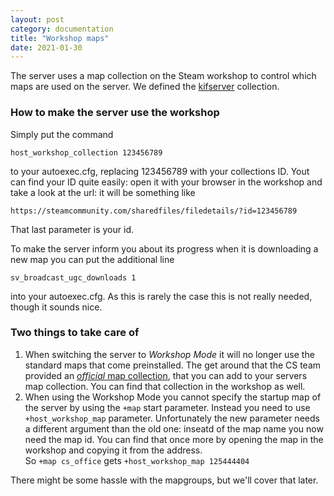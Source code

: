 ```yaml
---
layout: post
category: documentation
title: "Workshop maps"
date: 2021-01-30
---
```


The server uses a map collection on the Steam workshop to control which maps are used on the server. We defined the [kifserver](https://steamcommunity.com/sharedfiles/filedetails/?id=2187570436) collection.

### How to make the server use the workshop

Simply put the command

```
host_workshop_collection 123456789
```

to your autoexec.cfg, replacing 123456789 with your collections ID. Yout can find your ID quite easily: open it with your browser in the workshop and take a look at the url: it will be something like
```
https://steamcommunity.com/sharedfiles/filedetails/?id=123456789
```
That last parameter is your id.

To make the server inform you about its progress when it is downloading a new map you can put the additional line
```
sv_broadcast_ugc_downloads 1
```
into your autoexec.cfg. As this is rarely the case this is not really needed, though it sounds nice.


### Two things to take care of

1. When switching the server to _Workshop Mode_ it will no longer use the standard maps that come preinstalled. The get around that the CS team provided an [_official_ map collection](https://steamcommunity.com/sharedfiles/filedetails/?id=264837167), that you can add to your servers map collection. You can find that collection in the workshop as well.
2. When using the Workshop Mode you cannot specify the startup map of the server by using the `+map` start parameter. Instead you need to use `+host_workshop_map` parameter. Unfortunately the new parameter needs a different argument than the old one: inseatd of the map name you now need the map id. You can find that once more by opening the map in the workshop and copying it from the address. <br>
So `+map cs_office` gets `+host_workshop_map 125444404`

There might be some hassle with the mapgroups, but we'll cover that later.
